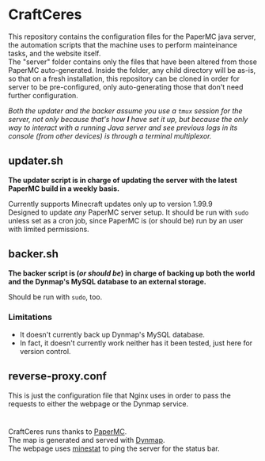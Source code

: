 # CraftCeres

This repository contains the configuration files for the PaperMC java server, the automation scripts that the machine uses to perform mainteinance tasks, and the website itself.<br>
The "server" folder contains only the files that have been altered from those PaperMC auto-generated. Inside the folder, any child directory will be as-is, so that on a fresh installation, this repository can be cloned in order for server to be pre-configured, only auto-generating those that don't need further configuration.

_Both the updater and the backer assume you use a `tmux` session for the server, not only because that's how __I__ have set it up, but because the only way to interact with a running Java server and see previous logs in its console (from other devices) is through a terminal multiplexor._


## updater.sh

__The updater script is in charge of updating the server with the latest PaperMC build in a weekly basis.__

Currently supports Minecraft updates only up to version 1.99.9<br>
Designed to update _any_ PaperMC server setup. It should be run with `sudo` unless set as a cron job, since PaperMC is (or should be) run by an user with limited permissions.

## backer.sh

__The backer script is (_or should be_) in charge of backing up both the world and the Dynmap's MySQL database to an external storage.__

Should be run with `sudo`, too.

### Limitations

- It doesn't currently back up Dynmap's MySQL database.
- In fact, it doesn't currently work neither has it been tested, just here for version control.

## reverse-proxy.conf

This is just the configuration file that Nginx uses in order to pass the requests to either the webpage or the Dynmap service.

#

CraftCeres runs thanks to [PaperMC](https://github.com/PaperMC).<br>
The map is generated and served with [Dynmap](https://github.com/webbukkit/dynmap).<br>
The webpage uses [minestat](https://github.com/FragLand/minestat) to ping the server for the status bar.
